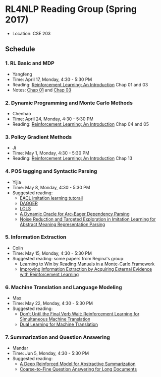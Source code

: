 # RL4NLP Reading Group (Spring 2017)

- Location: CSE 203

## Schedule

### 1. RL Basic and MDP

- Yangfeng
- Time: April 17, Monday, 4:30 - 5:30 PM
- Reading: [Reinforcement Learning: An Introduction](http://incompleteideas.net/sutton/book/bookdraft2016sep.pdf) Chap 01 and 03
- Notes: [Chap 01](notes/01-rl-basic.md) and [Chap 03](notes/02-mdp.md)

### 2. Dynamic Programming and Monte Carlo Methods

- Chenhao
- Time: April 24, Monday, 4:30 - 5:30 PM
- Reading: [Reinforcement Learning: An Introduction](http://incompleteideas.net/sutton/book/bookdraft2016sep.pdf) Chap 04 and 05

### 3. Policy Gradient Methods

- Ji
- Time: May 1, Monday, 4:30 - 5:30 PM
- Reading: [Reinforcement Learning: An Introduction](http://incompleteideas.net/sutton/book/bookdraft2016sep.pdf) Chap 13

### 4. POS tagging and Syntactic Parsing

- Yijia
- Time: May 8, Monday, 4:30 - 5:30 PM
- Suggested reading: 
    * [EACL imitation learning tutorail](https://sheffieldnlp.github.io/ImitationLearningTutorialEACL2017/)
    * [DAGGER](https://www.cs.cmu.edu/~sross1/publications/Ross-AIStats11-NoRegret.pdf)
    * [LOLS](https://arxiv.org/pdf/1502.02206.pdf)
    * [A Dynamic Oracle for Arc-Eager Dependency Parsing](http://www.aclweb.org/anthology/C12-1059)
    * [Noise Reduction and Targeted Exploration in Imitation Learning for Abstract Meaning Representation Parsing](http://aclweb.org/anthology/P16-1001)


### 5. Information Extraction

- Colin
- Time: May 15, Monday, 4:30 - 5:30 PM
- Suggested reading: some papers from Regina's group
	- [Learning to Win by Reading Manuals in a Monte-Carlo Framework](http://people.csail.mit.edu/regina/my_papers/civ11.pdf)
	- [Improving Information Extraction by Acquiring External Evidence with Reinforcement Learning](http://people.csail.mit.edu/karthikn/assets/pdf/rlie16.pdf)


### 6. Machine Translation and Language Modeling

- Max
- Time: May 22, Monday, 4:30 - 5:30 PM
- Suggested reading:
    - [Don’t Until the Final Verb Wait: Reinforcement Learning for Simultaneous Machine Translation](https://www.umiacs.umd.edu/~jbg/docs/2014_emnlp_simtrans.pdf)
    - [Dual Learning for Machine Translation](https://papers.nips.cc/paper/6469-dual-learning-for-machine-translation.pdf)

### 7. Summarization and Question Answering

- Mandar
- Time: Jun 5, Monday, 4:30 - 5:30 PM
- Suggested reading:
    - [A Deep Reinforced Model for Abstractive Summarization](https://arxiv.org/pdf/1705.04304.pdf)
    - [Coarse-to-Fine Question Answering for Long Documents](http://homes.cs.washington.edu/~eunsol/papers/acl17eunsol.pdf)

